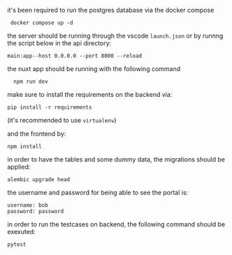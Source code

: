 it's been required to run the postgres database via the docker compose

```console
 docker compose up -d
 ```

the server should be running through the vscode `launch.json` or by runnng the script below in the api directory:

```console
main:app--host 0.0.0.0 --port 8000 --reload
```

the nuxt app should be running with the following command

```console
  npm run dev
```

make sure to install the requirements on the backend via:
```console
pip install -r requirements
``` 
(it's recommended to use `virtualenv`)

and the frontend by:
```console
npm install
```

in order to have the tables and some dummy data, the migrations should be applied:

```console
alembic upgrade head
```

the username and password for being able to see the portal is:

```console
username: bob
password: password
```

in order to run the testcases on backend, the following command should be exexuted:

```console
pytest
```